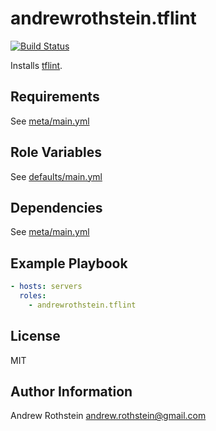 andrewrothstein.tflint
=========
[![Build Status](https://travis-ci.org/andrewrothstein/ansible-tflint.svg?branch=master)](https://travis-ci.org/andrewrothstein/ansible-tflint)

Installs [tflint](https://github.com/terraform-linters/tflint).

Requirements
------------

See [meta/main.yml](meta/main.yml)

Role Variables
--------------

See [defaults/main.yml](defaults/main.yml)

Dependencies
------------

See [meta/main.yml](meta/main.yml)

Example Playbook
----------------

```yml
- hosts: servers
  roles:
    - andrewrothstein.tflint
```

License
-------

MIT

Author Information
------------------

Andrew Rothstein <andrew.rothstein@gmail.com>
